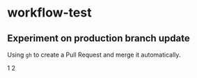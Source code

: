 # workflow-test

## Experiment on production branch update

Using `gh` to create a Pull Request and merge it automatically.

1
2
